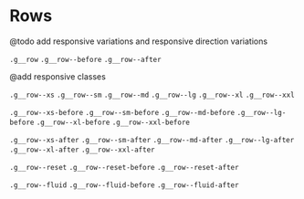 # Rows

@todo add responsive variations and responsive direction variations

`.g__row`
`.g__row--before`
`.g__row--after`

@add responsive classes

`.g__row--xs`
`.g__row--sm`
`.g__row--md`
`.g__row--lg`
`.g__row--xl`
`.g__row--xxl`

`.g__row--xs-before`
`.g__row--sm-before`
`.g__row--md-before`
`.g__row--lg-before`
`.g__row--xl-before`
`.g__row--xxl-before`

`.g__row--xs-after`
`.g__row--sm-after`
`.g__row--md-after`
`.g__row--lg-after`
`.g__row--xl-after`
`.g__row--xxl-after`

`.g__row--reset`
`.g__row--reset-before`
`.g__row--reset-after`

`.g__row--fluid`
`.g__row--fluid-before`
`.g__row--fluid-after`
